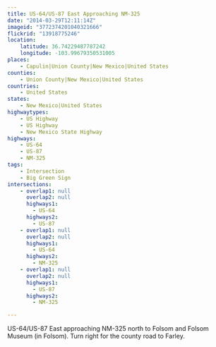 ```yaml
---
title: US-64/US-87 East Approaching NM-325
date: "2014-03-29T12:11:14Z"
imageid: "3772374201040321666"
flickrid: "13918775246"
location:
    latitude: 36.74229487787242
    longitude: -103.99679350531005
places:
    - Capulin|Union County|New Mexico|United States
counties:
    - Union County|New Mexico|United States
countries:
    - United States
states:
    - New Mexico|United States
highwaytypes:
    - US Highway
    - US Highway
    - New Mexico State Highway
highways:
    - US-64
    - US-87
    - NM-325
tags:
    - Intersection
    - Big Green Sign
intersections:
    - overlap1: null
      overlap2: null
      highways1:
        - US-64
      highways2:
        - US-87
    - overlap1: null
      overlap2: null
      highways1:
        - US-64
      highways2:
        - NM-325
    - overlap1: null
      overlap2: null
      highways1:
        - US-87
      highways2:
        - NM-325

---
```

US-64/US-87 East approaching NM-325 north to Folsom and Folsom Museum (in Folsom).  Turn right for the county road to Farley.
